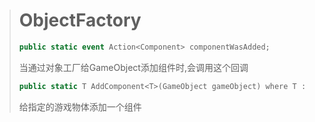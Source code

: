> # ObjectFactory
>
> ```c#
> public static event Action<Component> componentWasAdded;
> ```
>
> 当通过对象工厂给GameObject添加组件时,会调用这个回调
>
> ```c#
> public static T AddComponent<T>(GameObject gameObject) where T : Component;
> ```
>
> 给指定的游戏物体添加一个组件

